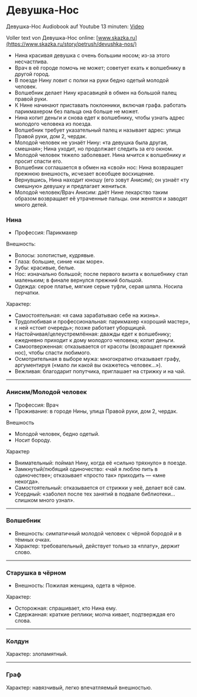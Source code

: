 # Девушка-Нос
Девушка-Нос Audiobook auf Youtube 13 minuten: [Video](https://www.youtube.com/watch?v=4MW5Mm2Dwoo
)

Voller text von Девушка-Нос online: [www.skazka.ru](https://www.skazka.ru/story/petrush/devushka-nos/)


- Нина красивая девушка с очень большим носом; из-за этого несчастлива.
- Врач в её городе помочь не может; советует ехать к волшебнику в другой город.
- В поезде Нину ловит с полки на руки бедно одетый молодой человек.
- Волшебник делает Нину красавицей в обмен на большой палец правой руки.
- К Нине начинают приставать поклонники, включая графа. работать парикмахером без пальца она больше не может.
- Нина копит деньги и снова едет к волшебнику, чтобы узнать адрес молодого человека из поезда.
- Волшебник требует указательный палец и называет адрес: улица Правой руки, дом 2, чердак.
- Молодой человек не узнаёт Нину: «та девушка была другая, смешная»; Нина уходит, но продолжает следить за его окном.
- Молодой человек тяжело заболевает. Нина мчится к волшебнику и просит спасти его.
- Волшебник соглашается в обмен на «свой» нос: Нина возвращает прежнюю внешность, исчезает всеобщее восхищение.
- Вернувшись, Нина находит юношу (его зовут Анисим); он узнаёт «ту смешную» девушку и предлагает жениться.
- Молодой человек/Врач Анисим: даёт Нине лекарство таким образом возвращает её утраченные пальцы. они женятся и заводят много детей.


### Нинa
- Профессия: Парикмахер

Внешность:

- Волосы: золотистые, кудрявые.
- Глаза: большие, синие «как море».
- Зубы: красивые, белые.
- Нос: изначально большой; после первого визита к волшебнику стал маленьким; в финале вернулся прежний большой.
- Одежда: серое платье, мягкие серые туфли, серая шляпа. Носила перчатки.

Характер:

- Самостоятельная: «я сама зарабатываю себе на жизнь».
- Трудолюбивая и профессиональная: парикмахер «хороший мастер», к ней «стоит очередь»; позже работает уборщицей.
- Настойчивая/целеустремлённая: дважды едет к волшебнику; ежедневно приходит к дому молодого человека; копит деньги.
- Самоотверженная: отказывается от красоты (возвращает прежний нос), чтобы спасти любимого.
- Осмотрительная в выборе мужа: многократно отказывает графу, аргументируя («мало ли какой вы окажетесь человек…»).
- Вежливая: благодарит попутчика, приглашает на стрижку и на чай.

---

### Анисим/Молодой человек
- Профессия: Врач
- Проживание: в городе Нины, улица Правой руки, дом 2, чердак.

Внешность

- Молодой человек, бедно одетый.
- Носит бороду.

Характер

- Внимательный: поймал Нину, когда её «сильно тряхнуло» в поезде.
- Замкнутый/любящий одиночество: «чай я люблю пить в одиночестве»; отказывает «просто так» приходить — «мне некогда».
- Самостоятельный: отказывается от стрижки у неё, делает всё сам.
- Усердный: «заболел после тех занятий в подвале библиотеки… слишком много узнал».

---  

### Волшебник

- Внешность: симпатичный молодой человек с чёрной бородой и в тёмных очках.
- Характер: требовательный, действует только за «плату», держит слово.
<!--- - Действия: сделал Нину «невероятной красавицей» за большой палец правой руки; сообщил адрес Анисима за указательный палец; позже «взял обратно» свой нос. -->

---

### Старушка в чёрном

- Внешность: Пожилая женщина, одета в чёрное.

Характер:
- Осторожная: спрашивает, кто Нина ему.
- Сдержанная: краткие реплики; молча кивает, подтверждая его слова.

---

### Колдун 

Характер: злопамятный.
<!--- - Действия: «подарил» Нине растущий нос. -->
  
---

### Граф

Характер: навязчивый, легко впечатляемый внешностью.








